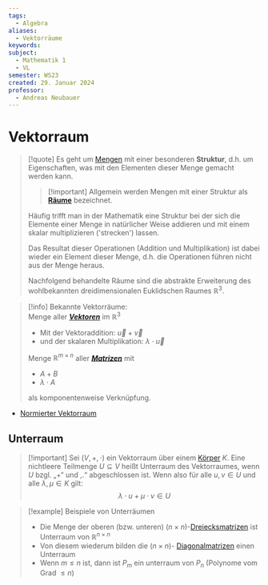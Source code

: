 ```yaml
---
tags:
  - Algebra
aliases:
  - Vektorräume
keywords: 
subject:
  - Mathematik 1
  - VL
semester: WS23
created: 29. Januar 2024
professor:
  - Andreas Neubauer
---
```

 

# Vektorraum

> [!quote] Es geht um [Mengen](Mengenlehre.md) mit einer besonderen **Struktur**, d.h. um Eigenschaften, was mit den Elementen dieser Menge gemacht werden kann.
> > [!important] Allgemein werden Mengen mit einer Struktur als **[Räume](Raum%20(Mathematik).md)** bezeichnet.
> 
> Häufig trifft man in der Mathematik eine Struktur bei der sich die Elemente einer Menge in natürlicher Weise addieren und mit einem skalar multiplizieren ('strecken') lassen.
> 
> Das Resultat dieser Operationen (Addition und Multiplikation) ist dabei wieder ein Element dieser Menge, d.h. die Operationen führen nicht aus der Menge heraus.
> 
> Nachfolgend behandelte Räume sind die abstrakte Erweiterung des wohlbekannten dreidimensionalen Euklidschen Raumes $\mathbb{R}^3$.

> [!info] Bekannte Vektorräume:  
> Menge aller ***[Vektoren](Vektor.md)*** im $\mathbb{R}^{3}$
> - Mit der Vektoraddition: $\vec{u}+\vec{v}$
> - und der skalaren Multiplikation: $\lambda \cdot \vec{u}$
> 
> Menge $\mathbb{R}^{m\times n}$ aller ***[Matrizen](Matrix.md)*** mit
> - $A+B$
> - $\lambda \cdot A$
> 
> als komponentenweise Verknüpfung.


- [Normierter Vektorraum](Norm.md)

## Unterraum

> [!important] Sei $(V,+, \cdot)$ ein Vektorraum über einem [Körper](Algebraische%20Strukturen.md) $K$.
> Eine nichtleere Teilmenge $U \subseteq V$ heißt Unterraum des Vektorraumes, wenn $U$ bzgl. „+“ und ,.“ abgeschlossen ist.
> Wenn also für alle $u, v \in U$ und alle $\lambda, \mu \in K$ gilt:
> $$\lambda \cdot u+\mu \cdot v \in U $$

> [!example] Beispiele von Unterräumen
> - Die Menge der oberen (bzw. unteren) $(n\times n)$-[Dreiecksmatrizen](Dreiecksmatrix.md) ist Unterraum von $\mathbb{R}^{n\times n}$
>  - Von diesem wiederum bilden die $(n\times n)$- [Diagonalmatrizen](Diagonalmatrix.md) einen Unterraum
>  - Wenn $m\leq n$ ist, dann ist $P_{m}$ ein unterraum von $P_{n}$ (Polynome vom Grad $\leq n$)
